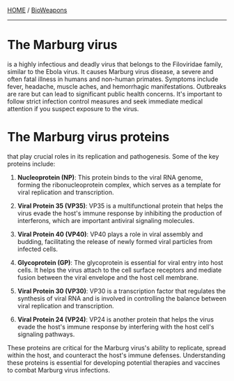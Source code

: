 [HOME](/README.md) / [BioWeapons](/assets/docs/synthesis/bioweapons/readme) 

-------------------

# The Marburg virus 

is a highly infectious and deadly virus that belongs to the Filoviridae family, similar to the Ebola virus. 
It causes Marburg virus disease, a severe and often fatal illness in humans and non-human primates.
Symptoms include fever, headache, muscle aches, and hemorrhagic manifestations. 
Outbreaks are rare but can lead to significant public health concerns. 
It's important to follow strict infection control measures and seek immediate medical attention if you suspect exposure to the virus. 

# The Marburg virus proteins 

that play crucial roles in its replication and pathogenesis. Some of the key proteins include:

1. **Nucleoprotein (NP)**: This protein binds to the viral RNA genome, forming the ribonucleoprotein complex, which serves as a template for viral replication and transcription.

2. **Viral Protein 35 (VP35)**: VP35 is a multifunctional protein that helps the virus evade the host's immune response by inhibiting the production of interferons, which are important antiviral signaling molecules.

3. **Viral Protein 40 (VP40)**: VP40 plays a role in viral assembly and budding, facilitating the release of newly formed viral particles from infected cells.

4. **Glycoprotein (GP)**: The glycoprotein is essential for viral entry into host cells. It helps the virus attach to the cell surface receptors and mediate fusion between the viral envelope and the host cell membrane.

5. **Viral Protein 30 (VP30)**: VP30 is a transcription factor that regulates the synthesis of viral RNA and is involved in controlling the balance between viral replication and transcription.

6. **Viral Protein 24 (VP24)**: VP24 is another protein that helps the virus evade the host's immune response by interfering with the host cell's signaling pathways.

These proteins are critical for the Marburg virus's ability to replicate, spread within the host, and counteract the host's immune defenses. Understanding these proteins is essential for developing potential therapies and vaccines to combat Marburg virus infections.
